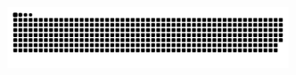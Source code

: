 <picture>
  <source media="(prefers-color-scheme: dark)" srcset="https://raw.githubusercontent.com/WayZo/WayZo/output/github-contribution-grid-snake-dark.svg" />
  <source media="(prefers-color-scheme: light)" srcset="https://raw.githubusercontent.com/WayZo/WayZo/output/github-contribution-grid-snake.svg" />
  <img alt="github-snake" src="https://raw.githubusercontent.com/WayZo/WayZo/output/github-contribution-grid-snake.svg" />
</picture>
